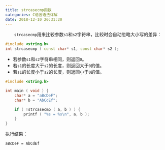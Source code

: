 ```yaml
---
title: strcasecmp函数
categories: C语言语法详解
date: 2018-12-10 20:31:20
---
```

&emsp;&emsp;`strcasecmp`用来比较参数`s1`和`s2`字符串，比较时会自动忽略大小写的差异：<!--more-->

``` cpp
#include <string.h>
int strcasecmp ( const char* s1, const char* s2 );
```

- 若参数`s1`和`s2`字符串相同，则返回`0`。
- 若`s1`的长度大于`s2`的长度，则返回大于`0`的值。
- 若`s1`的长度小于`s2`的长度，则返回小于`0`的值。

``` cpp
#include <string.h>

int main ( void ) {
    char* a = "aBcDeF";
    char* b = "AbCdEf";

    if ( !strcasecmp ( a, b ) ) {
        printf ( "%s = %s\n", a, b );
    }
}
```

执行结果：

``` bash
aBcDeF = AbCdEf
```